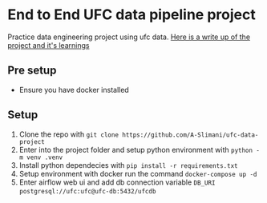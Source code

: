 # End to End UFC data pipeline project

Practice data engineering project using ufc data.
[Here is a write up of the project and it's learnings](https://innovative-walnut-cd4.notion.site/Data-Pipeline-Project-1b94bb5188cb80c6bcf3d86bf6042a9e)

## Pre setup
- Ensure you have docker installed

## Setup
1. Clone the repo with `git clone https://github.com/A-Slimani/ufc-data-project`
2. Enter into the project folder and setup python environment with `python -m venv .venv`
3. Install python dependecies with `pip install -r requirements.txt`
4. Setup environment with docker run the command `docker-compose up -d`
5. Enter airflow web ui and add db connection variable `DB_URI` `postgresql://ufc:ufc@ufc-db:5432/ufcdb`
